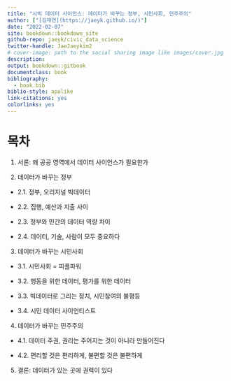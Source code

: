 ```yaml
---
title: "시빅 데이터 사이언스: 데이터가 바꾸는 정부, 시민사회, 민주주의"
author: ["[김재연](https://jaeyk.github.io/)"]
date: "2022-02-07"
site: bookdown::bookdown_site
github-repo: jaeyk/civic_data_science
twitter-handle: JaeJaeykim2
# cover-image: path to the social sharing image like images/cover.jpg
description: 
output: bookdown::gitbook
documentclass: book
bibliography:
  - book.bib
biblio-style: apalike
link-citations: yes
colorlinks: yes 
---
```


# 목차

1. 서론: 왜 공공 영역에서 데이터 사이언스가 필요한가

2. 데이터가 바꾸는 정부

  - 2.1. 정부, 오리지널 빅데이터

  - 2.2. 집행, 예산과 지출 사이

  - 2.3. 정부와 민간의 데이터 역량 차이

  - 2.4. 데이터, 기술, 사람이 모두 중요하다

3. 데이터가 바꾸는 시민사회

  - 3.1. 시민사회 = 피플파워

  - 3.2. 행동을 위한 데이터, 평가를 위한 데이터

  - 3.3. 빅데이터로 그리는 정치, 시민참여의 불평등  

  - 3.4. 시민 데이터 사이언티스트

4. 데이터가 바꾸는 민주주의

  - 4.1. 데이터 주권, 권리는 주어지는 것이 아니라 만들어진다

  - 4.2. 편리할 것은 편리하게, 불편할 것은 불편하게

5. 결론: 데이터가 있는 곳에 권력이 있다
